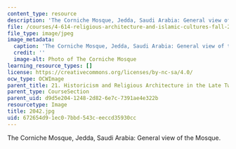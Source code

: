 ```yaml
---
content_type: resource
description: 'The Corniche Mosque, Jedda, Saudi Arabia: General view of the Mosque.'
file: /courses/4-614-religious-architecture-and-islamic-cultures-fall-2002/672654d91ec07bbd543ceeccd35930cc_2042.jpg
file_type: image/jpeg
image_metadata:
  caption: 'The Corniche Mosque, Jedda, Saudi Arabia: General view of the Mosque.'
  credit: ''
  image-alt: Photo of The Corniche Mosque
learning_resource_types: []
license: https://creativecommons.org/licenses/by-nc-sa/4.0/
ocw_type: OCWImage
parent_title: 21. Historicism and Religious Architecture in the Late Twentieth Century
parent_type: CourseSection
parent_uid: d9d5e204-1248-2d82-6e7c-7391ae4e322b
resourcetype: Image
title: 2042.jpg
uid: 672654d9-1ec0-7bbd-543c-eeccd35930cc
---
```

The Corniche Mosque, Jedda, Saudi Arabia: General view of the Mosque.